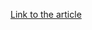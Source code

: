 [Link to the article](https://cloud.google.com/blog/topics/threat-intelligence/unc5537-snowflake-data-theft-extortion?linkId=10091118)
